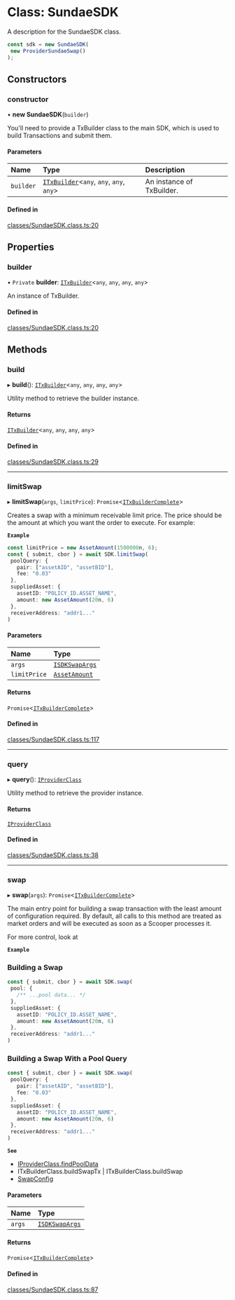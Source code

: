 # Class: SundaeSDK

A description for the SundaeSDK class.

```ts
const sdk = new SundaeSDK(
 new ProviderSundaeSwap()
);
```

## Constructors

### constructor

• **new SundaeSDK**(`builder`)

You'll need to provide a TxBuilder class to the main SDK, which is used to build Transactions and submit them.

#### Parameters

| Name | Type | Description |
| :------ | :------ | :------ |
| `builder` | [`ITxBuilder`](ITxBuilder.md)<`any`, `any`, `any`, `any`\> | An instance of TxBuilder. |

#### Defined in

[classes/SundaeSDK.class.ts:20](https://github.com/SundaeSwap-finance/sundae-sdk/blob/main/packages/core/src/classes/SundaeSDK.class.ts#L20)

## Properties

### builder

• `Private` **builder**: [`ITxBuilder`](ITxBuilder.md)<`any`, `any`, `any`, `any`\>

An instance of TxBuilder.

#### Defined in

[classes/SundaeSDK.class.ts:20](https://github.com/SundaeSwap-finance/sundae-sdk/blob/main/packages/core/src/classes/SundaeSDK.class.ts#L20)

## Methods

### build

▸ **build**(): [`ITxBuilder`](ITxBuilder.md)<`any`, `any`, `any`, `any`\>

Utility method to retrieve the builder instance.

#### Returns

[`ITxBuilder`](ITxBuilder.md)<`any`, `any`, `any`, `any`\>

#### Defined in

[classes/SundaeSDK.class.ts:29](https://github.com/SundaeSwap-finance/sundae-sdk/blob/main/packages/core/src/classes/SundaeSDK.class.ts#L29)

___

### limitSwap

▸ **limitSwap**(`args`, `limitPrice`): `Promise`<[`ITxBuilderComplete`](../interfaces/ITxBuilderComplete.md)\>

Creates a swap with a minimum receivable limit price. The price should be the amount
at which you want the order to execute. For example:

**`Example`**

```ts
const limitPrice = new AssetAmount(1500000n, 6);
const { submit, cbor } = await SDK.limitSwap(
 poolQuery: {
   pair: ["assetAID", "assetBID"],
   fee: "0.03"
 },
 suppliedAsset: {
   assetID: "POLICY_ID.ASSET_NAME",
   amount: new AssetAmount(20n, 6)
 },
 receiverAddress: "addr1..."
)
```

#### Parameters

| Name | Type |
| :------ | :------ |
| `args` | [`ISDKSwapArgs`](../interfaces/ISDKSwapArgs.md) |
| `limitPrice` | [`AssetAmount`](AssetAmount.md) |

#### Returns

`Promise`<[`ITxBuilderComplete`](../interfaces/ITxBuilderComplete.md)\>

#### Defined in

[classes/SundaeSDK.class.ts:117](https://github.com/SundaeSwap-finance/sundae-sdk/blob/main/packages/core/src/classes/SundaeSDK.class.ts#L117)

___

### query

▸ **query**(): [`IProviderClass`](../interfaces/IProviderClass.md)

Utility method to retrieve the provider instance.

#### Returns

[`IProviderClass`](../interfaces/IProviderClass.md)

#### Defined in

[classes/SundaeSDK.class.ts:38](https://github.com/SundaeSwap-finance/sundae-sdk/blob/main/packages/core/src/classes/SundaeSDK.class.ts#L38)

___

### swap

▸ **swap**(`args`): `Promise`<[`ITxBuilderComplete`](../interfaces/ITxBuilderComplete.md)\>

The main entry point for building a swap transaction with the least amount
of configuration required. By default, all calls to this method are treated
as market orders and will be executed as soon as a Scooper processes it.

For more control, look at

**`Example`**

### Building a Swap
```ts
const { submit, cbor } = await SDK.swap(
 pool: {
   /** ...pool data... */
 },
 suppliedAsset: {
   assetID: "POLICY_ID.ASSET_NAME",
   amount: new AssetAmount(20n, 6)
 },
 receiverAddress: "addr1..."
)
```

### Building a Swap With a Pool Query
```ts
const { submit, cbor } = await SDK.swap(
 poolQuery: {
   pair: ["assetAID", "assetBID"],
   fee: "0.03"
 },
 suppliedAsset: {
   assetID: "POLICY_ID.ASSET_NAME",
   amount: new AssetAmount(20n, 6)
 },
 receiverAddress: "addr1..."
)
```

**`See`**

 - [IProviderClass.findPoolData](../interfaces/IProviderClass.md#findpooldata)
 - ITxBuilderClass.buildSwapTx | ITxBuilderClass.buildSwap
 - [SwapConfig](SwapConfig.md)

#### Parameters

| Name | Type |
| :------ | :------ |
| `args` | [`ISDKSwapArgs`](../interfaces/ISDKSwapArgs.md) |

#### Returns

`Promise`<[`ITxBuilderComplete`](../interfaces/ITxBuilderComplete.md)\>

#### Defined in

[classes/SundaeSDK.class.ts:87](https://github.com/SundaeSwap-finance/sundae-sdk/blob/main/packages/core/src/classes/SundaeSDK.class.ts#L87)
